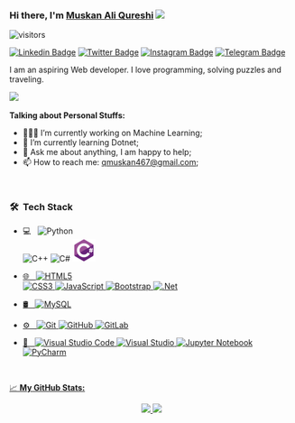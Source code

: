 ### Hi there, I'm <a href="https://gkassym.netlify.app" target="_blank">Muskan Ali Qureshi</a> <img src="https://media.giphy.com/media/hvRJCLFzcasrR4ia7z/giphy.gif" width="25px">
<img src="https://camo.githubusercontent.com/91f89765f55f7c4c6ca42321ffd628ee83370fc902f6c7282b38647b4339603e/68747470733a2f2f76697369746f722d62616467652e6c616f62692e6963752f62616467653f706167655f69643d6761757261766461733031342e676175726176646173303134" alt="visitors" data-canonical-src="https://visitor-badge.laobi.icu/badge?page_id=muskan467/muskan467" style="max-width: 100%;">

[![Linkedin Badge](https://img.shields.io/badge/-LinkedIn-0e76a8?style=flat-square&logo=Linkedin&logoColor=white)](https://www.linkedin.com/in/muskan-ali-qureshi-8404271a0/)
[![Twitter Badge](https://img.shields.io/badge/-Twitter-00acee?style=flat-square&logo=Twitter&logoColor=white)](https://twitter.com/Muskan467786)
[![Instagram Badge](https://img.shields.io/badge/-Instagram-e4405f?style=flat-square&logo=Instagram&logoColor=white)](https://www.instagram.com/simple.girl4670/)
[![Telegram Badge](https://img.shields.io/badge/-Telegram-0088cc?style=flat-square&logo=Telegram&logoColor=white)](https://t.me/muskan_4670)

I am an aspiring Web developer. I love programming, solving puzzles and traveling.

<p align="left"><img width=35% src="https://media2.giphy.com/media/L1R1tvI9svkIWwpVYr/giphy.gif?cid=ecf05e47pzi2rpig0vc8pjusra8hiai1b91zgiywvbubu9vu&rid=giphy.gif"></p>

**Talking about Personal Stuffs:**

- 👨🏻‍💻 I’m currently working on Machine Learning;
- 🚀 I’m currently learning Dotnet;
- 💬 Ask me about anything, I am happy to help;
- 📫 How to reach me: qmuskan467@gmail.com;

</br>
<h3> 🛠 &nbsp;Tech Stack</h3>

- 💻 &nbsp;
  ![Python](https://img.shields.io/badge/python-3670A0?style=for-the-badge&logo=python&logoColor=ffdd54)  
  ![C++](https://img.shields.io/badge/c++-%2300599C.svg?style=for-the-badge&logo=c%2B%2B&logoColor=white)
  ![C#](https://img.shields.io/badge/c%23-%23239120.svg?style=for-the-badge&logo=c-sharp&logoColor=white)
  <img src="https://raw.githubusercontent.com/devicons/devicon/master/icons/csharp/csharp-original.svg" alt="csharp" width="40" height="40"/> </a> <a href="https://www.w3schools.com/css/" target="_blank" rel="noreferrer"> 
  
- 🌐 &nbsp;
  ![HTML5](https://img.shields.io/badge/html5-%23E34F26.svg?style=for-the-badge&logo=html5&logoColor=white)  
  ![CSS3](https://img.shields.io/badge/css3-%231572B6.svg?style=for-the-badge&logo=css3&logoColor=white)
  ![JavaScript](https://img.shields.io/badge/javascript-%23323330.svg?style=for-the-badge&logo=javascript&logoColor=%23F7DF1E)
  ![Bootstrap](https://img.shields.io/badge/bootstrap-%23563D7C.svg?style=for-the-badge&logo=bootstrap&logoColor=white)
  ![.Net](https://img.shields.io/badge/.NET-5C2D91?style=for-the-badge&logo=.net&logoColor=white)
- 🛢 &nbsp;
  ![MySQL](https://img.shields.io/badge/mysql-%2300f.svg?style=for-the-badge&logo=mysql&logoColor=white)
- ⚙️ &nbsp;
  ![Git](https://img.shields.io/badge/git-%23F05033.svg?style=for-the-badge&logo=git&logoColor=white)
  ![GitHub](https://img.shields.io/badge/github-%23121011.svg?style=for-the-badge&logo=github&logoColor=white)
  ![GitLab](https://img.shields.io/badge/gitlab-%23181717.svg?style=for-the-badge&logo=gitlab&logoColor=white)
- 🔧 &nbsp;
  ![Visual Studio Code](https://img.shields.io/badge/Visual%20Studio%20Code-0078d7.svg?style=for-the-badge&logo=visual-studio-code&logoColor=white)
  ![Visual Studio](https://img.shields.io/badge/Visual%20Studio-5C2D91.svg?style=for-the-badge&logo=visual-studio&logoColor=white)
  ![Jupyter Notebook](https://img.shields.io/badge/jupyter-%23FA0F00.svg?style=for-the-badge&logo=jupyter&logoColor=white)
  ![PyCharm](https://img.shields.io/badge/pycharm-143?style=for-the-badge&logo=pycharm&logoColor=black&color=black&labelColor=green)

<br/>

📈 **My GitHub Stats:**

<p width="100%" align="center">
          <img width="48%" src="https://github-readme-stats.vercel.app/api?username=muskan467&show_icons=true&theme=tokyonight&count_private=true&include_all_commits=true" />
          <img width="48%" src="https://github-readme-streak-stats.herokuapp.com/?user=muskan467&theme=tokyonight" />
</p>
